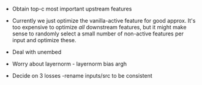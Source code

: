 - Obtain top-c most important upstream features
- Currently we just optimize the vanilla-active feature for good approx. It's too expensive to optimize *all* downstream features, but it might make sense to randomly select a small number of non-active features per input and optimize these.
- Deal with unembed

- Worry about layernorm - layernorm bias argh
- Decide on 3 losses
 -rename inputs/src to be consistent